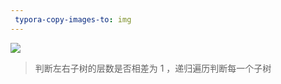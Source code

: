 ```yaml
---
 typora-copy-images-to: img
---
```



![](F:\web前端\学习笔记\duyi\算法\img\判断是否为平衡二叉树.png)

> 判断左右子树的层数是否相差为 1 ，递归遍历判断每一个子树

